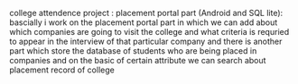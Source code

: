 college attendence project :
placement portal part (Android and SQL lite): bascially i work on the placement portal part in which we can add about which companies are going to visit the college and what criteria is requried to appear in the interview of that particular company and there is another part which store the database of students who are being placed in companies and on the basic of certain attribute we can search about placement record of college
